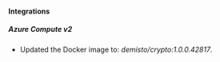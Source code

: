 #### Integrations
##### Azure Compute v2
- Updated the Docker image to: *demisto/crypto:1.0.0.42817*.
